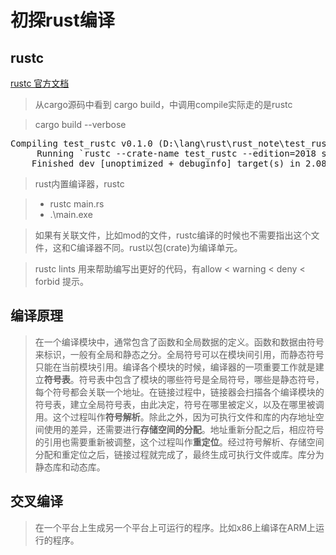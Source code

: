 # 初探rust编译

## rustc

[rustc 官方文档](https://doc.rust-lang.org/rustc/index.html)

> 从cargo源码中看到 cargo build，中调用compile实际走的是rustc

> cargo build --verbose

<pre>
Compiling test_rustc v0.1.0 (D:\lang\rust\rust_note\test_rustc)
     Running `rustc --crate-name test_rustc --edition=2018 src\main.rs --error-format=json --json=diagnostic-rendered-ansi --crate-type bin --emit=dep-info,link -C debuginfo=2 -C metadata=55868cec4545e1a7 --out-dir D:\lang\rust\rust_note\test_rustc\target\debug\deps -C incremental=D:\lang\rust\rust_note\test_rustc\target\debug\incremental -L dependency=D:\lang\rust\rust_note\test_rustc\target\debug\deps`
    Finished dev [unoptimized + debuginfo] target(s) in 2.08s
</pre>

> rust内置编译器，rustc

> * rustc main.rs
> * .\main.exe

> 如果有关联文件，比如mod的文件，rustc编译的时候也不需要指出这个文件，这和C编译器不同。rust以包(crate)为编译单元。

> rustc lints 用来帮助编写出更好的代码，有allow < warning < deny < forbid 提示。

## 编译原理
> 在一个编译模块中，通常包含了函数和全局数据的定义。函数和数据由符号来标识，一般有全局和静态之分。全局符号可以在模块间引用，而静态符号只能在当前模块引用。编译各个模块的时候，编译器的一项重要工作就是建立**符号表**。符号表中包含了模块的哪些符号是全局符号，哪些是静态符号，每个符号都会关联一个地址。在链接过程中，链接器会扫描各个编译模块的符号表，建立全局符号表，由此决定，符号在哪里被定义，以及在哪里被调用。这个过程叫作**符号解析**。除此之外，因为可执行文件和库的内存地址空间使用的差异，还需要进行**存储空间的分配**。地址重新分配之后，相应符号的引用也需要重新被调整，这个过程叫作**重定位**。经过符号解析、存储空间分配和重定位之后，链接过程就完成了，最终生成可执行文件或库。库分为静态库和动态库。

## 交叉编译
> 在一个平台上生成另一个平台上可运行的程序。比如x86上编译在ARM上运行的程序。

